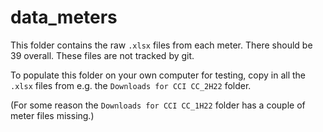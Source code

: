 # data_meters

This folder contains the raw `.xlsx` files from each meter. There should be 39 overall. These files are not tracked by git.

To populate this folder on your own computer for testing, copy in all the `.xlsx` files from e.g. the `Downloads for CCI CC_2H22` folder.

(For some reason the `Downloads for CCI CC_1H22` folder has a couple of meter files missing.)
